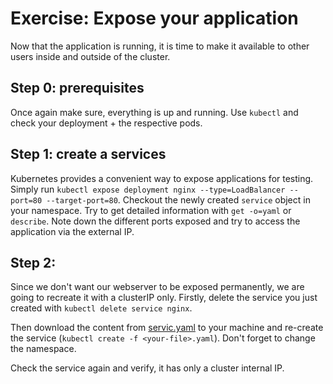 # Exercise: Expose your application

Now that the application is running, it is time to make it available to other users inside and outside of the cluster.

## Step 0: prerequisites
Once again make sure,  everything is up and running. Use `kubectl` and check your deployment + the respective pods.

## Step 1: create a services
Kubernetes provides a convenient way to expose applications for testing. Simply run `kubectl expose deployment nginx --type=LoadBalancer --port=80 --target-port=80`.
Checkout the newly created `service` object in your namespace. Try to get detailed information with `get -o=yaml` or `describe`. Note down the different ports exposed and try to access the application via the external IP.

## Step 2:
Since we don't want our webserver to be exposed permanently, we are going to recreate it with a clusterIP only.
Firstly, delete the service you just created with `kubectl delete service nginx`.

Then download the content from [servic.yaml](https://github.wdf.sap.corp/raw/D051945/docker-k8s-training/master/kubernetes/service.yaml) to your machine and re-create the service (`kubectl create -f <your-file>.yaml`). Don't forget to change the namespace.

Check the service again and verify, it has only a cluster internal IP.
